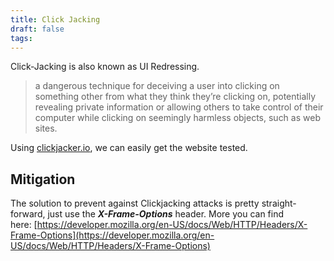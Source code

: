 ```yaml
---
title: Click Jacking
draft: false
tags:
---
```

Click-Jacking is also known as UI Redressing.

> a dangerous technique for deceiving a user into clicking on something other from what they think they’re clicking on, potentially revealing private information or allowing others to take control of their computer while clicking on seemingly harmless objects, such as web sites.

Using [clickjacker.io](https://clickjacker.io), we can easily get the website tested. 

## Mitigation

The solution to prevent against Clickjacking attacks is pretty straight-forward, just use the **_X-Frame-Options_** header. More you can find here: [https://developer.mozilla.org/en-US/docs/Web/HTTP/Headers/X-Frame-Options](https://developer.mozilla.org/en-US/docs/Web/HTTP/Headers/X-Frame-Options)


